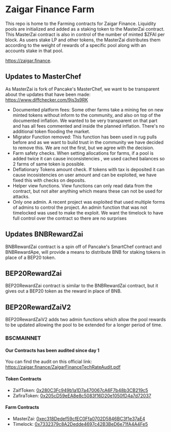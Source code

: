 # Zaigar Finance Farm

This repo is home to the Farming contracts for Zaigar Finance. Liquidity pools are initialized and added as a staking token to the MasterZai contract. This MasterZai contract is also in control of the number of minted $ZFAI per block. As users stake LP and other tokens, the MasterZai distributes them according to the weight of rewards of a specific pool along with an accounts stake in that pool.

https://zaigar.finance. 

## Updates to MasterChef
As MasterZai is fork of Pancake's MasterChef, we want to be transparent about the updates that have been made: https://www.diffchecker.com/9js3s9RK


- Documented platform fees: Some other farms take a mining fee on new minted tokens without inform to the community, and also on top of the documented inflation. We wanted to be very transparent on that part and has all fees commented and inside the planned inflation. There's no additional token flooding the market. 
- Migrator Function removed: This function has been used in rug pulls before and as we want to build trust in the community we have decided to remove this. We are not the first, but we agree with the decision. 
- Farm safety checks. When setting allocations for farms, if a pool is added twice it can cause inconsistencies , we used cached balances so 2 farms of same token is possible.
- Deflationary Tokens amount check. If tokens with tax is deposited it can cause incosistencies on user amount and can be exploited, we have fixed this with checks on deposits.
- Helper view functions. View functions can only read data from the contract, but not alter anything which means these can not be used for attacks. 
- Only one admin. A recent project was exploited that used multiple forms of admins to control the project. An admin function that was not timelocked was used to make the exploit. We want the timelock to have full control over the contract so there are no surprises

## Updates BNBRewardZai
BNBRewardZai contract is a spin off of Pancake's SmartChef contract and BNBRewardApe, will provide a means to distribute BNB for staking tokens in place of a BEP20 token.

## BEP20RewardZai
BEP20RewardZai contract is similar to the BNBRewardZai contract, but it gives out a BEP20 token as the reward in place of BNB. 

## BEP20RewardZaiV2
BEP20RewardZaiV2 adds two admin functions which allow the pool rewards to be updated allowing the pool to be extended for a longer period of time.


### BSCMAINNET

#### Our Contracts has been audited since day 1
You can find the audit on this official link: https://zaigar.finance/ZaigarFinanceTechRateAudit.pdf

#### Token Contracts
- ZaifToken: [0x280C3Fc949b1a1D7a470067cA6F7b48b3CB219c5](https://bscscan.com/token/0x280C3Fc949b1a1D7a470067cA6F7b48b3CB219c5)
- ZafiraToken: [0x205cD59eEA8e8c5083f16D20e1050fD4a7d72037](https://bscscan.com/token/0x205cD59eEA8e8c5083f16D20e1050fD4a7d72037)

#### Farm Contracts
- MasterZai: [0xec318Dedef59cfEC0Ffa0702D5846BC3f1e37aE4](https://bscscan.com/address/0xec318Dedef59cfEC0Ffa0702D5846BC3f1e37aE4)
- Timelock: [0x7332379c8A2Dedde4697c42B3BeD6e71fA4A4Fe5](https://bscscan.com/address/0x7332379c8A2Dedde4697c42B3BeD6e71fA4A4Fe5)